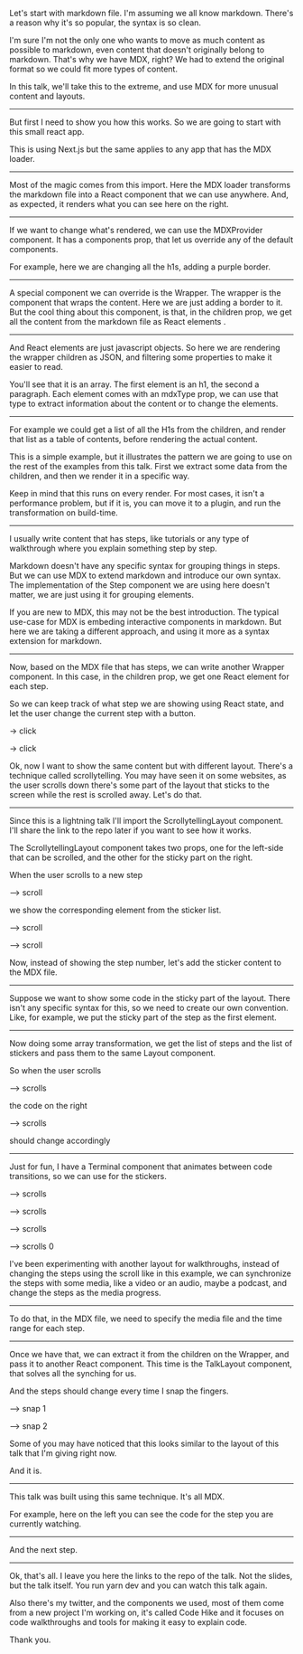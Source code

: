 Let's start with markdown file. I'm assuming we all know markdown. There's a reason why it's so popular, the syntax is so clean.

I'm sure I'm not the only one who wants to move as much content as possible to markdown, even content that doesn't originally belong to markdown. That's why we have MDX, right? We had to extend the original format so we could fit more types of content.

In this talk, we'll take this to the extreme, and use MDX for more unusual content and layouts.

---

But first I need to show you how this works. So we are going to start with this small react app.

This is using Next.js but the same applies to any app that has the MDX loader.

---

Most of the magic comes from this import. Here the MDX loader transforms the markdown file into a React component that we can use anywhere. And, as expected, it renders what you can see here on the right.

---

If we want to change what's rendered, we can use the MDXProvider component. It has a components prop, that let us override any of the default components.

For example, here we are changing all the h1s, adding a purple border.

---

A special component we can override is the Wrapper. The wrapper is the component that wraps the content. Here we are just adding a border to it. But the cool thing about this component, is that, in the children prop, we get all the content from the markdown file as React elements .

---

And React elements are just javascript objects. So here we are rendering the wrapper children as JSON, and filtering some properties to make it easier to read.

You'll see that it is an array. The first element is an h1, the second a paragraph. Each element comes with an mdxType prop, we can use that type to extract information about the content or to change the elements.

---

For example we could get a list of all the H1s from the children, and render that list as a table of contents, before rendering the actual content.

This is a simple example, but it illustrates the pattern we are going to use on the rest of the examples from this talk. First we extract some data from the children, and then we render it in a specific way.

Keep in mind that this runs on every render. For most cases, it isn't a performance problem, but if it is, you can move it to a plugin, and run the transformation on build-time.

---

I usually write content that has steps, like tutorials or any type of walkthrough where you explain something step by step.

Markdown doesn't have any specific syntax for grouping things in steps. But we can use MDX to extend markdown and introduce our own syntax. The implementation of the Step component we are using here doesn't matter, we are just using it for grouping elements.

If you are new to MDX, this may not be the best introduction. The typical use-case for MDX is embeding interactive components in markdown. But here we are taking a different approach, and using it more as a syntax extension for markdown.

---

Now, based on the MDX file that has steps, we can write another Wrapper component. In this case, in the children prop, we get one React element for each step.

So we can keep track of what step we are showing using React state, and let the user change the current step with a button.

-> click

-> click

Ok, now I want to show the same content but with different layout. There's a technique called scrollytelling. You may have seen it on some websites, as the user scrolls down there's some part of the layout that sticks to the screen while the rest is scrolled away. Let's do that.

---

Since this is a lightning talk I'll import the ScrollytellingLayout component. I'll share the link to the repo later if you want to see how it works.

The ScrollytellingLayout component takes two props, one for the left-side that can be scrolled, and the other for the sticky part on the right.

When the user scrolls to a new step

--> scroll

we show the corresponding element from the sticker list.

--> scroll

--> scroll

Now, instead of showing the step number, let's add the sticker content to the MDX file.

---

Suppose we want to show some code in the sticky part of the layout. There isn't any specific syntax for this, so we need to create our own convention. Like, for example, we put the sticky part of the step as the first element.

---

Now doing some array transformation, we get the list of steps and the list of stickers and pass them to the same Layout component.

So when the user scrolls

--> scrolls

the code on the right

--> scrolls

should change accordingly

---

Just for fun, I have a Terminal component that animates between code transitions, so we can use for the stickers.

--> scrolls

--> scrolls

--> scrolls

--> scrolls 0

I've been experimenting with another layout for walkthroughs, instead of changing the steps using the scroll like in this example, we can synchronize the steps with some media, like a video or an audio, maybe a podcast, and change the steps as the media progress.

---

To do that, in the MDX file, we need to specify the media file and the time range for each step.

---

Once we have that, we can extract it from the children on the Wrapper, and pass it to another React component. This time is the TalkLayout component, that solves all the synching for us.

And the steps should change every time I snap the fingers.

--> snap 1

--> snap 2

Some of you may have noticed that this looks similar to the layout of this talk that I'm giving right now.

And it is.

---

This talk was built using this same technique. It's all MDX.

For example, here on the left you can see the code for the step you are currently watching.

---

And the next step.

---

Ok, that's all. I leave you here the links to the repo of the talk. Not the slides, but the talk itself. You run yarn dev and you can watch this talk again.

Also there's my twitter, and the components we used, most of them come from a new project I'm working on, it's called Code Hike and it focuses on code walkthroughs and tools for making it easy to explain code.

Thank you.
